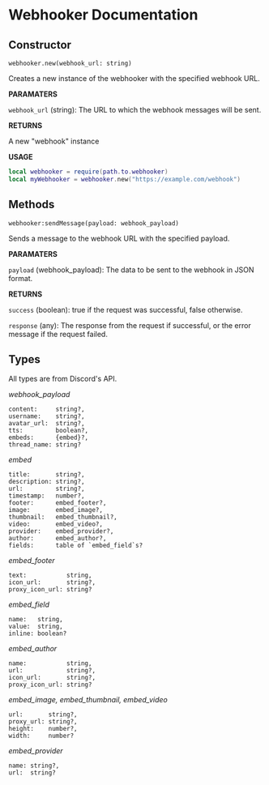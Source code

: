 # Webhooker Documentation

## Constructor

`webhooker.new(webhook_url: string)`

Creates a new instance of the webhooker with the specified webhook URL.

**PARAMATERS**

`webhook_url` (string): The URL to which the webhook messages will be sent.

**RETURNS**

A new "webhook" instance

**USAGE**
```lua
local webhooker = require(path.to.webhooker)
local myWebhooker = webhooker.new("https://example.com/webhook")
```

## Methods

`webhooker:sendMessage(payload: webhook_payload)`

Sends a message to the webhook URL with the specified payload.

**PARAMATERS**

`payload` (webhook_payload): The data to be sent to the webhook in JSON format.

**RETURNS**

`success` (boolean): true if the request was successful, false otherwise.

`response` (any): The response from the request if successful, or the error message if the request failed.

## Types

All types are from Discord's API.

*webhook_payload*
```
content:     string?,
username:    string?,
avatar_url:  string?,
tts:         boolean?,
embeds:      {embed}?,
thread_name: string?
```

*embed*
```
title:       string?,
description: string?,
url:         string?,
timestamp:   number?,
footer:      embed_footer?,
image:       embed_image?,
thumbnail:   embed_thumbnail?,
video:       embed_video?,
provider:    embed_provider?,
author:      embed_author?,
fields:      table of `embed_field`s?
```

*embed_footer*
```
text:           string,
icon_url:       string?,
proxy_icon_url: string?
```

*embed_field*
```
name:   string,
value:  string,
inline: boolean?
```

*embed_author*
```
name:           string,
url:            string?,
icon_url:       string?,
proxy_icon_url: string?
```

*embed_image, embed_thumbnail, embed_video*
```
url:       string?,
proxy_url: string?,
height:    number?,
width:     number?
```

*embed_provider*
```
name: string?,
url:  string?
```
